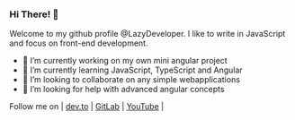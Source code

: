 
### Hi There! 👋
Welcome to my github profile @LazyDeveloper. I like to write in JavaScript and focus on front-end development.

- 🔭 I’m currently working on my own mini angular project
- 🌱 I’m currently learning JavaScript, TypeScript and Angular
- 👯 I’m looking to collaborate on any simple webapplications
- 🤔 I’m looking for help with advanced angular concepts

Follow me on | [dev.to](https://dev.to/lazydeveloper) | [GitLab](https://github.com/lazydeveloper) | [YouTube](https://www.youtube.com/lazydeveloper) |
<!--
**lazydeveloper/lazydeveloper** is a ✨ _special_ ✨ repository because its `README.md` (this file) appears on your GitHub profile.

Here are some ideas to get you started:

- 🔭 I’m currently working on ...
- 🌱 I’m currently learning ...
- 👯 I’m looking to collaborate on ...
- 🤔 I’m looking for help with ...
- 💬 Ask me about ...
- 📫 How to reach me: ...
- 😄 Pronouns: ...
- ⚡ Fun fact: ...
-->
